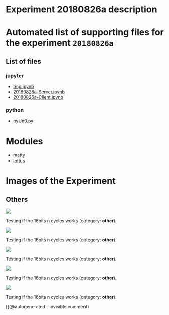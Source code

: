 # Experiment 20180826a description





# Automated list of supporting files for the __experiment `20180826a`__

## List of files

### jupyter

* [tmp.ipynb](/tmp.ipynb)
* [20180826a-Server.ipynb](/matty/20180826a/20180826a-Server.ipynb)
* [20180826a-Client.ipynb](/matty/20180826a/20180826a-Client.ipynb)


### python

* [pyUn0.py](/matty/20180826a/pyUn0.py)





# Modules

* [matty](/matty/)
* [loftus](/retired/loftus/)




# Images of the Experiment

## Others

![](/matty/20180826a/images/alllines_20180826a-1-2200-2600.jpg)

Testing if the 16bits n cycles works (category: __other__).

![](/matty/20180826a/images/detailed_20180826a-1-2200-2600.jpg)

Testing if the 16bits n cycles works (category: __other__).

![](/matty/20180826a/images/2DArray_20180826a.jpg)

Testing if the 16bits n cycles works (category: __other__).

![](/matty/20180826a/images/20180826a-1-all.jpg)

Testing if the 16bits n cycles works (category: __other__).

![](/matty/20180826a/images/_20180826a-1-2200-2600.jpg)

Testing if the 16bits n cycles works (category: __other__).










[](@autogenerated - invisible comment)